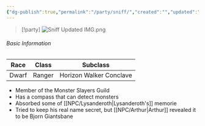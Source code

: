 ```yaml
---
{"dg-publish":true,"permalink":"/party/sniff/","created":"","updated":""}
---
```



> [!party]
> ![Sniff Updated IMG.png](/img/user/z_Assets/Sniff%20Updated%20IMG.png)

###### Basic Information 

| **Race** | **Class** | **Subclass**   |
| -------- | --------- | -------------- |
| Dwarf    | Ranger    | Horizon Walker Conclave|

- Member of the Monster Slayers Guild 
- Has a compass that can detect monsters 
- Absorbed some of [[NPC/Lysanderoth\|Lysanderoth's]] memorie 
- Tried to keep his real name secret, but [[NPC/Arthur\|Arthur]] revealed it to be Bjorn Giantsbane 